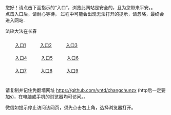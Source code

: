 您好！请点击下面指示的“入口”，浏览此网站是安全的，且为您带来平安。。 <br/>
点击入口后，请耐心等待， 过程中可能会出现无法打开的提示，请忽略，最终会进入网站. </br>

法轮大法在长春<br/>
<div style="padding:10px"><a style="margin:20px" target="_blank" href="https://d29qc5g6xvwps7.cloudfront.net/2Qpsp?jeyeew" id="ccLink1" rel="nofollow">入口1</a> <a target="_blank" style="margin:20px" href="https://d2e0sczb12v0wq.cloudfront.net/2Qpsp?kblrp" id="ccLink2" rel="nofollow">入口2</a> <a style="margin:20px" target="_blank" href="https://d21fcxj8lr0d2w.cloudfront.net/2Qpsp?evouibk" id="ccLink3" rel="nofollow">入口3</a></div>

<div style="padding:10px" ><a style="margin:20px" target="_blank" href="https://d29qc5g6xvwps7.cloudfront.net/2Qpsp?jeyeew" id="ccLink4" rel="nofollow">入口4</a> <a style="margin:20px" href="https://d2e0sczb12v0wq.cloudfront.net/2Qpsp?kblrp" target="_blank" id="ccLink5" rel="nofollow">入口5</a> <a style="margin:20px" href="https://d21fcxj8lr0d2w.cloudfront.net/2Qpsp?evouibk" target="_blank" id="ccLink6" rel="nofollow">入口6</a></div>

<div style="padding:10px"><a style="margin:20px" target="_blank" href="https://d29qc5g6xvwps7.cloudfront.net/2Qpsp?jeyeew" id="ccLink7" rel="nofollow">入口7</a> <a style="margin:20px" href="https://d2e0sczb12v0wq.cloudfront.net/2Qpsp?kblrp" target="_blank" id="ccLink8" rel="nofollow">入口8</a> <a style="margin:20px" target="_blank" href="https://d21fcxj8lr0d2w.cloudfront.net/2Qpsp?evouibk" id="ccLink9" rel="nofollow">入口9</a></div>

<br/>



请复制并记住免翻墙网址 https://github.com/yntd/changchunzx (http后一定要加s)，在电脑或手机的浏览器均可访问。。<br/>

微信如提示停止访问该网页，须先点击右上角，选择浏览器打开。
